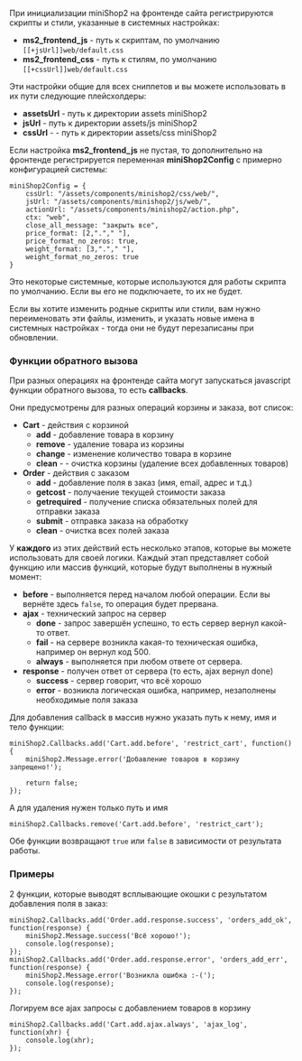 При инициализации miniShop2 на фронтенде сайта регистрируются скрипты и стили, указанные в системных настройках:
* **ms2_frontend_js** - путь к скриптам, по умолчанию `[[+jsUrl]]web/default.css`
* **ms2_frontend_css** - путь к стилям, по умолчанию `[[+cssUrl]]web/default.css`

Эти настройки общие для всех сниппетов и вы можете использовать в их пути следующие плейсхолдеры:
* **assetsUrl** - путь к директории assets miniShop2
* **jsUrl** - путь к директории assets/js miniShop2
* **cssUrl** - - путь к директории assets/css miniShop2

Если настройка **ms2_frontend_js** не пустая, то дополнительно на фронтенде регистрируется переменная **miniShop2Config** с примерно конфигурацией системы:
```
miniShop2Config = {
    cssUrl: "/assets/components/minishop2/css/web/",
    jsUrl: "/assets/components/minishop2/js/web/",
    actionUrl: "/assets/components/minishop2/action.php",
    ctx: "web",
    close_all_message: "закрыть все",
    price_format: [2,"."," "],
    price_format_no_zeros: true,
    weight_format: [3,"."," "],
    weight_format_no_zeros: true
}
```
Это некоторые системные, которые используются для работы скрипта по умолчанию. Если вы его не подключаете, то их не будет.

Если вы хотите изменить родные скрипты или стили, вам нужно переименовать эти файлы, изменить, и указать новые имена в системных настройках - тогда они не будут перезаписаны при обновлении.

### Функции обратного вызова
При разных операциях на фронтенде сайта могут запускаться javascript функции обратного вызова, то есть **callbacks**.

Они предусмотрены для разных операций корзины и заказа, вот список:
* **Cart** - действия с корзиной
    * **add** - добавление товара в корзину
    * **remove** - удаление товара из корзины
    * **change** - изменение количество товара в корзине
    * **clean** - - очистка корзины (удаление всех добавленных товаров)
* **Order** - действия с заказом
    * **add** - добавление поля в заказ (имя, email, адрес и т.д.)
    * **getcost** - получаение текущей стоимости заказа
    * **getrequired** - получение списка обязательных полей для отправки заказа
    * **submit** - отправка заказа на обработку
    * **clean** - очистка всех полей заказа

У **каждого** из этих действий есть несколько этапов, которые вы можете использовать для своей логики.
Каждый этап представляет собой функцию или массив функций, которые будут выполнены в нужный момент:
* **before** - выполняется перед началом любой операции. Если вы вернёте здесь `false`, то операция будет прервана.
* **ajax** - технический запрос на сервер
    * **done** - запрос завершён успешно, то есть сервер вернул какой-то ответ.
    * **fail** - на сервере возникла какая-то техническая ошибка, например он вернул код 500.
    * **always** - выполняется при любом ответе от сервера.
* **response** - получен ответ от сервера (то есть, ajax вернул done)
    * **success** - сервер говорит, что всё хорошо
    * **error** - возникла логическая ошибка, например, незаполнены необходимые поля заказа


Для добавления callback в массив нужно указать путь к нему, имя и тело функции:
```
miniShop2.Callbacks.add('Cart.add.before', 'restrict_cart', function() {
    miniShop2.Message.error('Добавление товаров в корзину запрещено!');

    return false;
});
```

А для удаления нужен только путь и имя
```
miniShop2.Callbacks.remove('Cart.add.before', 'restrict_cart');
```

Обе функции возвращают `true` или `false` в зависимости от результата работы.

### Примеры
2 функции, которые выводят всплывающие окошки с результатом добавления поля в заказ:
```
miniShop2.Callbacks.add('Order.add.response.success', 'orders_add_ok', function(response) {
    miniShop2.Message.success('Всё хорошо!');
    console.log(response);
});
miniShop2.Callbacks.add('Order.add.response.error', 'orders_add_err', function(response) {
    miniShop2.Message.error('Возникла ошибка :-(');
    console.log(response);
});
```

Логируем все ajax запросы с добавлением товаров в корзину

```
miniShop2.Callbacks.add('Cart.add.ajax.always', 'ajax_log', function(xhr) {
    console.log(xhr);
});
```